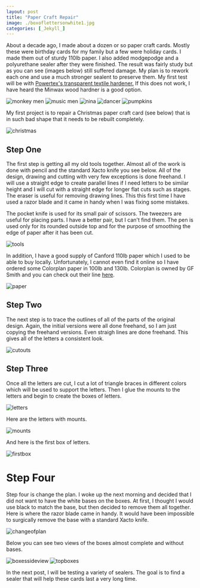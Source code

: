 ```yaml
---
layout: post
title: "Paper Craft Repair"
image: ./boxoflettersonwhite1.jpg
categories: [_Jekyll_]
---
```

About a decade ago, I made about a dozen or so paper craft cards. Mostly these were birthday cards for my family but a few were holiday cards. I made them out of sturdy 110lb paper. I also added modgepodge and a polyurethane sealer after they were finished. The result was fairly study but as you can see (images below) still suffered damage. My plan is to rework each one and use a much stronger sealent to preserve them. My first test will be with [Powertex's transparent textile hardener.](https://powertexproductsusa.com/products/powertex-universal-medium-transparent-1000gr?pr_prod_strat=e5_desc&pr_rec_id=1a4815e0c&pr_rec_pid=1447160873029&pr_ref_pid=1447100776517&pr_seq=uniform) If this does not work, I have heard the Minwax wood hardner is a good option.

![monkey men](./monkeymen.jpg) ![music men](./musicmen1.jpg) ![nina](./nina.jpg) ![dancer](./dancer1.jpg) ![pumpkins](./pumkins1.jpg)

My first project is to repair a Christmas paper craft card (see below) that is in such bad shape that it needs to be rebuilt completely.

![christmas](./Initialcard2.jpg)

## Step One

The first step is getting all my old tools together. Almost all of the work is done with pencil and the standard Xacto knife you see below. All of the design, drawing and cutting with very few exceptions is done freehand. I will use a straight edge to create parallel lines if I need letters to be similar height and I will cut with a straight edge for longer flat cuts such as stages. The eraser is useful for removing drawing lines. This this first time I have used a razor blade and it came in handy when I was fixing some mistakes. 

The pocket knife is used for its small pair of scissors. The tweezers are useful for placing parts. I have a better pair, but I can't find them. The pen is used only for its rounded outside top and for the purpose of smoothing the edge of paper after it has been cut.

![tools](./toolsofthetrade.jpg)

In addition, I have a good supply of Canford 110lb paper which I used to be able to buy locally. Unfortunately, I cannot even find it online so I have ordered some Colorplan paper in 100lb and 130lb. Colorplan is owned by GF Smith and you can check out their line [here](https://www.gfsmith.com/our-papers/colorplan). 

![paper](./canfordpaper.jpg)

## Step Two

The next step is to trace the outlines of all of the parts of the original design. Again, the initial versions were all done freehand, so I am just copying the freehand versions. Even straigh lines are done freehand. This gives all of the letters a consistent look.

![cutouts](./cutoutses.jpg)

## Step Three

Once all the letters are cut, I cut a lot of triangle braces in different colors which will be used to support the letters. Then I glue the mounts to the letters and begin to create the boxes of letters.

![letters](./Lettersoncuttingmat.jpg)

Here are the letters with mounts.

![mounts](./leterswithmounts.jpg)

And here is the first box of letters.

![firstbox](./boxoflettersonwhite2.jpg)

# Step Four

Step four is change the plan. I woke up the next morning and decided that I did not want to have the white bases on the boxes. At first, I thought I would use black to match the base, but then decided to remove them all together. Here is where the razor blade came in handy. It would have been impossible to surgically remove the base with a standard Xacto knife.

![changeofplan](./cuttingoffmounts.jpg)

Below you can see two views of the boxes almost complete and without bases. 

![boxessideview](./threeboxes3.jpg) ![topboxes](./threeboxestop1.jpg)

In the next post, I will be testing a variety of sealers. The goal is to find a sealer that will help these cards last a very long time.
